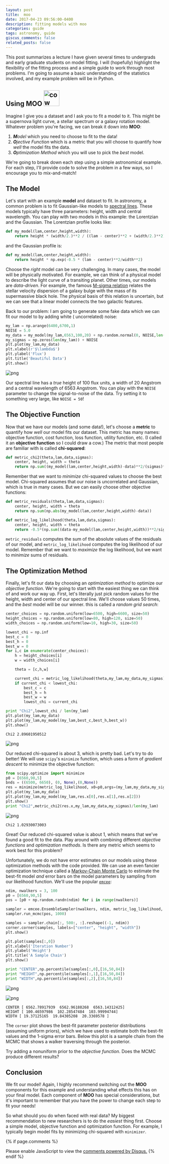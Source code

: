 ```yaml
---
layout: post
title:  moo
date: 2017-04-23 09:56:00-0400
description: fitting models with moo
categories: guide
tags: astronomy, guide
giscus_comments: false
related_posts: false
---
```



This post summarizes a lecture I have given several times to undergrads and early graduate students on model fitting. I will (hopefully) highlight the flexibility of the fitting process and a simple guide to work through most problems. I'm going to assume a basic understanding of the statistics involved, and my example problem will be in Python.

## Using MOO <img src="/images/april2017/april2017_cow.png" alt="cow" style="width: 50px;"/>


Imagine I give you a dataset and I ask you to fit a model to it. This might be a supernova light curve, a stellar spectrum or a galaxy rotation model. Whatever problem you're facing, we can break it down into **MOO**: 
1. _**M**odel_ which you need to choose to fit to the data!
2. _**O**jective Function_ which is a metric that you will choose to quantify how *well* the model fits the data.
3. _**O**ptimization Method_ which you will use to pick the *best* model.

We're going to break down each step using a simple astronomical example. For each step, I'll provide code to solve the problem in a few ways, so I encourage you to mix-and-match!

## The Model

Let's start with an example **model** and dataset to fit. In astronomy, a common problem is to fit Gaussian-like models to [spectral lines](https://en.wikipedia.org/wiki/Spectral_line). These models typically have three parameters: height, width and central wavelength. You can play with two models in this example: the Lorentzian and the Gaussian. The Lorentzian profile looks like:

```python
def my_model(lam,center,height,width):
    return height * (width/2.)**2 / ((lam - center)**2 + (width/2.)**2)
```

and the Gaussian profile is:

```python
def my_model(lam,center,height,width):
    return height * np.exp(-0.5 * (lam - center)**2/width**2)
```

Choose the *right* model can be very challenging. In many cases, the model will be physically motivated. For example, we can think of a physical model to describe the light curve of a transiting planet. Other times, our models are *data-driven*. For example, the famous [M-sigma relation](https://en.wikipedia.org/wiki/M%E2%80%93sigma_relation) relates the stellar velocity dispersion of a galaxy bulge with the mass of its supermassive black hole. The physical basis of this relation is uncertain, but we can see that a linear model connects the two galactic features.

Back to our problem: I am going to generate some fake data which we can fit our model to by adding white ( uncorrelated) noise:

```python
my_lam = np.arange(6400,6700,1)
NOISE = 5.0
my_data = my_model(my_lam,6563,100,20) + np.random.normal(0, NOISE,len(my_lam))
my_sigmas = np.zeros(len(my_lam)) + NOISE
plt.plot(my_lam,my_data)
plt.xlabel(r'$\lambda$')
plt.ylabel('Flux')
plt.title('Beautiful Data')
plt.show()
```

![png](/images/april2017/banneker_3_0.png)

Our spectral line has a *true* height of 100 flux units, a width of 20 Angstrom and a central wavelength of 6563 Angstrom. You can play with the `NOISE` parameter to change the signal-to-noise of the data. Try setting it to something very large, like `NOISE = 50`!

## The Objective Function

Now that we have our models (and some data!), let's choose a **metric** to quantify how *well* our model fits our dataset. This metric has many names: objective function, cost function, loss function, utility function, etc. (I called it an **objective function** so I could draw a cow.) The metric that most people are familiar with is called **chi-squared**:

```python
def metric_chi2(theta,lam,data,sigmas):
    center, height, width = theta
    return np.sum((my_model(lam,center,height,width)-data)**2/(sigmas)**2)
```

Remember that we want to *minimize* chi-squared values to choose the best model. Chi-squared assumes that our noise is uncorrelated and Gaussian, which is true in many cases. But we can easily choose other objective functions:

```python
def metric_residuals(theta,lam,data,sigmas):
    center, height, width = theta
    return np.sum(np.abs(my_model(lam,center,height,width)-data))
```

```python
def metric_log_likelihood(theta,lam,data,sigmas):
    center, height, width = theta
    return -0.5*(np.sum((data-my_model(lam,center,height,width))**2/sigmas**2 + np.log(sigmas**2)))
```

`metric_residuals` computes the sum of the absolute values of the residuals of our model, and `metric_log_likelihood` computes the log likelihood of our model. Remember that we want to *maximize* the log likelihood, but we want to *minimize* sums of residuals.

## The Optimization Method

Finally, let's fit our data by choosing an _optimization method_ to optimize our _objective function_. We're going to start with the easiest thing we can think of and work our way up. First, let's literally just pick random values for the height, width and center of our spectral line. We'll choose values 50 times, and the *best* model will be our winner. this is called a *random grid search*:

```python
center_choices = np.random.uniform(low=6500, high=6600, size=50)
height_choices = np.random.uniform(low=80, high=120, size=50)
width_choices = np.random.uniform(low=10, high=30, size=50)

lowest_chi = np.inf
best_c = 0
best_h = 0
best_w = 0
for i,c in enumerate(center_choices):
    h = height_choices[i]
    w = width_choices[i]

    theta = [c,h,w]

    current_chi = metric_log_likelihood(theta,my_lam,my_data,my_sigmas)
    if current_chi < lowest_chi:
        best_c = c
        best_h = h
        best_w = w
        lowest_chi = current_chi

print "Chi2",lowest_chi / len(my_lam)
plt.plot(my_lam,my_data)
plt.plot(my_lam,my_model(my_lam,best_c,best_h,best_w))
plt.show()
```

    Chi2 2.89601950512



![png](/images/april2017/banneker_6_1.png)


Our reduced chi-squared is about 3, which is pretty bad. Let's try to do better! We will use `scipy`'s `minimize` function, which uses a form of *gradient descent* to minimize the objective function:

```python
from scipy.optimize import minimize
p0 = [6560,90,5]
bnds = ((6500, 6650), (0, None),(0,None))
res = minimize(metric_log_likelihood, x0=p0,args=(my_lam,my_data,my_sigmas), options={'gtol': 1e-3, 'disp': True},bounds=bnds)
plt.plot(my_lam,my_data)
plt.plot(my_lam,my_model(my_lam,res.x[0],res.x[1],res.x[2]))
plt.show()
print "Chi2",metric_chi2(res.x,my_lam,my_data,my_sigmas)/len(my_lam)
```


![png](/images/april2017/banneker_8_0.png)


    Chi2 1.02930073003


Great! Our reduced chi-squared value is about 1, which means that we've found a good fit to the data. Play around with combining different _objective functions_ and _optimization methods_. Is there any metric which seems to work best for this problem?

Unfortunately, we do not have error estimates on our models using these optimization methods with the code provided. We can use an even fancier optimization technique called a [Markov-Chain Monte Carlo](https://jeremykun.com/2015/04/06/markov-chain-monte-carlo-without-all-the-bullshit/) to estimate the best-fit model *and* error bars on the model parameters by sampling from our likelihood function. We'll use the popular [`emcee`](http://dan.iel.fm/emcee/current/):


```python
ndim, nwalkers = 3, 100
p0 = [6560,90,5]
pos = [p0 + np.random.randn(ndim) for i in range(nwalkers)]

sampler = emcee.EnsembleSampler(nwalkers, ndim, metric_log_likelihood, args=(my_lam, my_data, my_sigmas))
sampler.run_mcmc(pos, 1000)

samples = sampler.chain[:, 500:, :].reshape((-1, ndim))
corner.corner(samples, labels=["center", "height", "width"])
plt.show()

plt.plot(samples[:,0])
plt.xlabel('Iteration Number')
plt.ylabel('Height')
plt.title('A Sample Chain')
plt.show()

print "CENTER",np.percentile(samples[:,0],[16,50,84])
print "HEIGHT",np.percentile(samples[:,1],[16,50,84])
print "WIDTH",np.percentile(samples[:,2],[16,50,84])

```


![png](/images/april2017/banneker_9_0.png)



![png](/images/april2017/banneker_9_1.png)


    CENTER [ 6562.78917939  6562.96188268  6563.14312425]
    HEIGHT [ 100.46597986  102.28547484  103.99994744]
    WIDTH [ 19.37125165  19.84305208  20.3369578 ]

The `corner` plot shows the best-fit parameter posterior distributions (assuming uniform priors), which we have used to estimate both the best-fit values and the 1-sigma error bars. Below this plot is a sample chain from the MCMC that shows a walker traversing through the posterior. 

Try adding a nonuniform prior to the _objective function_. Does the MCMC produce different results?

## Conclusion

We fit our model! Again, I highly recommend switching out the **MOO** components for this example and understanding what effects this has on your final model. Each component of **MOO** has special considerations, but it's important to remember that *you* have the power to change each step to fit your needs!

So what should you do when faced with real data? My biggest recommendation to new researchers is to do the *easiest* thing first. Choose a simple model, objective function and optimization function. For example, I typically begin model fits by minimizing chi-squared with `minimizer`. 

{% if page.comments %}
<div id="disqus_thread"></div>
<script>

/**
*  RECOMMENDED CONFIGURATION VARIABLES: EDIT AND UNCOMMENT THE SECTION BELOW TO INSERT DYNAMIC VALUES FROM YOUR PLATFORM OR CMS.
*  LEARN WHY DEFINING THESE VARIABLES IS IMPORTANT: https://disqus.com/admin/universalcode/#configuration-variables*/
/*
var disqus_config = function () {
this.page.url = PAGE_URL;  // Replace PAGE_URL with your page's canonical URL variable
this.page.identifier = PAGE_IDENTIFIER; // Replace PAGE_IDENTIFIER with your page's unique identifier variable
};
*/
(function() { // DON'T EDIT BELOW THIS LINE
var d = document, s = d.createElement('script');
s.src = 'https://ashleyvillar-com.disqus.com/embed.js';
s.setAttribute('data-timestamp', +new Date());
(d.head || d.body).appendChild(s);
})();
</script>
<noscript>Please enable JavaScript to view the <a href="https://disqus.com/?ref_noscript">comments powered by Disqus.</a></noscript>
{% endif %}

